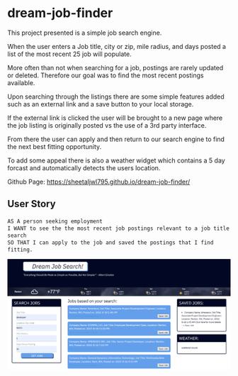 # dream-job-finder
This project presented is a simple job search engine.

When the user enters a Job title, city or zip, mile radius, and days posted a list of the most recent 25 job will populate.

More often than not when searching for a job, postings are rarely updated or deleted. Therefore our goal was to find the most recent postings available.

Upon searching through the listings there are some simple features added such as an external link and a save button to your local storage.

If the external link is clicked the user will be brought to a new page where the job listing is originally posted vs the use of a 3rd party interface.

From there the user can apply and then return to our search engine to find the next best fitting opportunity.

To add some appeal there is also a weather widget which contains a 5 day forcast and automatically detects the users location.

Github Page: https://sheetaljwl795.github.io/dream-job-finder/

## User Story

```
AS A person seeking employment
I WANT to see the the most recent job postings relevant to a job title search
SO THAT I can apply to the job and saved the postings that I find fitting.
```

![my screenshot](screenshot.png)